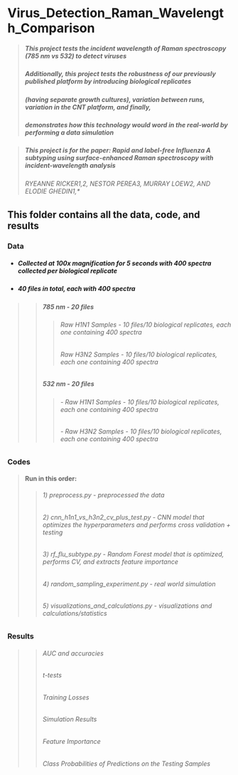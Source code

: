# Virus_Detection_Raman_Wavelength_Comparison

> ##### This project tests the incident wavelength of Raman spectroscopy (785 nm vs 532) to detect viruses
> ##### Additionally, this project tests the robustness of our previously published platform by introducing biological replicates
> ##### (having separate growth cultures), variation between runs, variation in the CNT platform, and finally, 
> ##### demonstrates how this technology would word in the real-world by performing a data simulation

> ##### This project is for the paper: Rapid and label-free Influenza A subtyping using surface-enhanced Raman spectroscopy with incident-wavelength analysis
> ###### RYEANNE RICKER1,2, NESTOR PEREA3,  MURRAY LOEW2, AND ELODIE GHEDIN1,*



## This folder contains all the data, code, and results

### Data
* ##### Collected at 100x magnification for 5 seconds with 400 spectra collected per biological replicate 
* ##### 40 files in total, each with 400 spectra
>> ##### 785 nm - 20 files
>>> ######     Raw H1N1 Samples - 10 files/10 biological replicates, each one containing 400 spectra
>>> ######     Raw H3N2 Samples - 10 files/10 biological replicates, each one containing 400 spectra
>> ##### 532 nm - 20 files
>>> ###### - Raw H1N1 Samples - 10 files/10 biological replicates, each one containing 400 spectra
>>> ###### - Raw H3N2 Samples - 10 files/10 biological replicates, each one containing 400 spectra


### Codes
> #### Run in this order:
>> ###### 1) preprocess.py - preprocessed the data
>> ###### 2) cnn_h1n1_vs_h3n2_cv_plus_test.py - CNN model that optimizes the hyperparameters and performs cross validation + testing
>> ###### 3) rf_flu_subtype.py - Random Forest model that is optimized, performs CV, and extracts feature importance
>> ###### 4) random_sampling_experiment.py - real world simulation
>> ###### 5) visualizations_and_calculations.py - visualizations and calculations/statistics

### Results
>> ###### AUC and accuracies
>> ###### t-tests
>> ###### Training Losses
>> ###### Simulation Results
>> ###### Feature Importance
>> ###### Class Probabilities of Predictions on the Testing Samples
